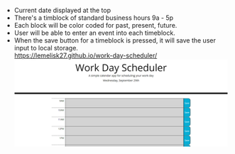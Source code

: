* Current date displayed at the top
* There's a timblock of standard business hours 9a - 5p
* Each block will be color coded for past, present, future.
* User will be able to enter an event into each timeblock.
* When the save button for a timeblock is pressed, it will save the user input to local storage.  
https://lemelisk27.github.io/work-day-scheduler/  
![site screenshot](.\assets\images\site-screenshot.png)